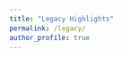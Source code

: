 ```yaml
---
title: "Legacy Highlights"
permalink: /legacy/
author_profile: true
---
```



<html lang="en">
<head>
    <meta charset="UTF-8">
    <meta name="viewport" content="width=device-width, initial-scale=1.0">
    <title>Image Gallery</title>
    <style>
        .gallery {
            display: grid;
            grid-template-columns: repeat(3, 1fr); /* Creates three columns */
            gap: 10px; /* Space between the grid items */
            max-width: 360px; /* Adjust the maximum width as needed */
            margin: auto; /* Center align the gallery */
        }

        .gallery div {
            text-align: center; /* Center-align text and images within each div */
        }

        .gallery img {
            width: auto; /* Set the width of images */
            height: 150px; /* Maintain aspect ratio */
        }
    </style>
</head>
<body>
    <div class="gallery">
        <div>
            <a href="/images/1998.jpg" target="_blank">
                <img src="/images/1998.jpg" alt="Jessy Grizzle profile 1998">
            </a>
            <p>Circa 1998</p>
        </div>
        <div>
            <a href="/images/1999.jpg" target="_blank">
                <img src="/images/1999.jpg" alt="Jessy Grizzle profile 1999">
            </a>
            <p>Circa 1999</p>
        </div>
        <div>
            <a href="/images/2004.jpg" target="_blank">
                <img src="/images/2004.jpg" alt="Jessy Grizzle profile 2004">
            </a>
            <p>Circa 2004</p>
        </div>
        <div>
            <a href="/images/2008.jpg" target="_blank">
                <img src="/images/2008.jpg" alt="Jessy Grizzle profile 2008">
            </a>
            <p>Circa 2008</p>
        </div>
        <div>
            <a href="/images/2013.png" target="_blank">
                <img src="/images/2013.png" alt="Jessy Grizzle profile 2013">
            </a>
            <p>Circa 2013</p>
        </div>
        <div>
            <a href="/images/2020.jpg" target="_blank">
                <img src="/images/2020.jpg" alt="Jessy Grizzle profile 2020">
            </a>
            <p>Circa 2020</p> <!-- Corrected the caption year -->
        </div>
    </div>
</body>
</html>




<!-- ![Jessy Grizzle profile 1998](/images/1998.jpg)  
Circa 1998

![Jessy Grizzle profile 1999](/images/1999.jpg)  
Circa 1999

![Jessy Grizzle profile 2004](/images/2004.jpg)  
Circa 2004

![Jessy Grizzle profile 2008](/images/2008.jpg)  
Circa 2008

![Jessy Grizzle profile 2013](/images/2013.png)  
Circa 2013 -->